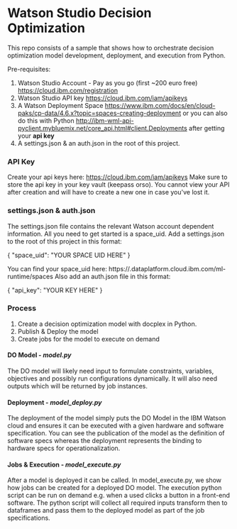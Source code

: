 # Watson Studio Decision Optimization

This repo consists of a sample that shows how to orchestrate decision optimization model development, deployment, and
execution from Python.

Pre-requisites:

1. Watson Studio Account - Pay as you go (first ~200 euro free) https://cloud.ibm.com/registration
2. Watson Studio API key https://cloud.ibm.com/iam/apikeys
3. A Watson Deployment Space https://www.ibm.com/docs/en/cloud-paks/cp-data/4.6.x?topic=spaces-creating-deployment or
   you can also do this with Python http://ibm-wml-api-pyclient.mybluemix.net/core_api.html#client.Deployments after
   getting your **api key**
4. A settings.json & an auth.json in the root of this project.

### API Key

Create your api keys here: https://cloud.ibm.com/iam/apikeys
Make sure to store the api key in your key vault (keepass orso). You cannot view your API after creation and will
have to create a new one in case you've lost it.

### settings.json & auth.json

The settings.json file contains the relevant Watson account dependent information. All you need to get started is a
space_uid. Add a settings.json to the root of this project in this format:

{
"space_uid": "YOUR SPACE UID HERE"
}

You can find your space_uid here: https://<LOCATION>.dataplatform.cloud.ibm.com/ml-runtime/spaces
Also add an auth.json file in this format:

{
"api_key": "YOUR KEY HERE"
}

### Process

1. Create a decision optimization model with docplex in Python.
2. Publish & Deploy the model
3. Create jobs for the model to execute on demand

#### DO Model - _model.py_

The DO model will likely need input to formulate constraints, variables, objectives and possibly run configurations
dynamically. It will also need outputs which will be returned by job instances.

#### Deployment - _model_deploy.py_

The deployment of the model simply puts the DO Model in the IBM Watson cloud and ensures it can be executed with a given
hardware and software specification. You can see the publication of the model as the definition of software specs
whereas the deployment represents the binding to hardware specs for operationalization.

#### Jobs & Execution - _model_execute.py_

After a model is deployed it can be called. In model_execute.py, we show how jobs can be created for a deployed DO
model. The execution python script can be run on demand e.g. when a used clicks a button in a front-end software. The
python script will collect all required inputs transform then to dataframes and pass them to the deployed model as part
of the job specifications.

